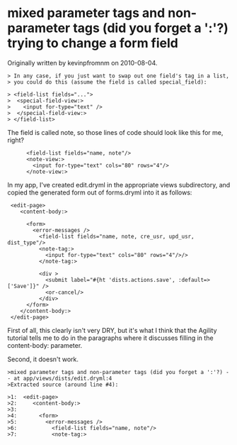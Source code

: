 # mixed parameter tags and non-parameter tags (did you forget a ':'?) trying to change a form field

Originally written by kevinpfromnm on 2010-08-04.

    > In any case, if you just want to swap out one field's tag in a list,
    > you could do this (assume the field is called special_field):

    > <field-list fields="...">
    >  <special-field-view:>
    >    <input for-type="text" />
    >  </special-field-view:>
    > </field-list>

The field is called note, so those lines of code should look like this
for me, right?

          <field-list fields="name, note"/>
          <note-view:>
            <input for-type="text" cols="80" rows="4"/>
          </note-view:>

In my app, I've created edit.dryml in the appropriate views
subdirectory, and copied the generated form out of forms.dryml into it
as follows:

     <edit-page>
        <content-body:>
    
          <form>
            <error-messages />
              <field-list fields="name, note, cre_usr, upd_usr, dist_type"/>
              <note-tag:>
                <input for-type="text" cols="80" rows="4"/>/>
              </note-tag:>
    
              <div >
                <submit label="#{ht 'dists.actions.save', :default=>['Save']}" />
                <or-cancel/>
              </div>
          </form>
        </content-body:>
     </edit-page>

First of all, this clearly isn't very DRY, but it's what I think that
the Agility tutorial tells me to do in the paragraphs where it
discusses filling in the content-body: parameter.

Second, it doesn't work.

    >mixed parameter tags and non-parameter tags (did you forget a ':'?) -- at app/views/dists/edit.dryml:4
    >Extracted source (around line #4):
    
    >1:  <edit-page>
    >2:     <content-body:>
    >3:
    >4:       <form>
    >5:         <error-messages />
    >6:           <field-list fields="name, note"/>
    >7:           <note-tag:>
